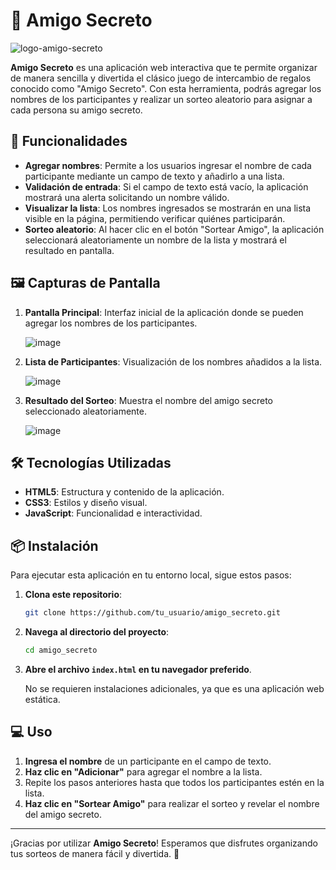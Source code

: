 # 🎁 Amigo Secreto

  ![logo-amigo-secreto](https://github.com/user-attachments/assets/73a5d349-3bef-45ee-8176-2b5cd818d935)

**Amigo Secreto** es una aplicación web interactiva que te permite organizar de manera sencilla y divertida el clásico juego de intercambio de regalos conocido como "Amigo Secreto". Con esta herramienta, podrás agregar los nombres de los participantes y realizar un sorteo aleatorio para asignar a cada persona su amigo secreto.

## 🚀 Funcionalidades

- **Agregar nombres**: Permite a los usuarios ingresar el nombre de cada participante mediante un campo de texto y añadirlo a una lista.
- **Validación de entrada**: Si el campo de texto está vacío, la aplicación mostrará una alerta solicitando un nombre válido.
- **Visualizar la lista**: Los nombres ingresados se mostrarán en una lista visible en la página, permitiendo verificar quiénes participarán.
- **Sorteo aleatorio**: Al hacer clic en el botón "Sortear Amigo", la aplicación seleccionará aleatoriamente un nombre de la lista y mostrará el resultado en pantalla.

## 🖼️ Capturas de Pantalla

1. **Pantalla Principal**: Interfaz inicial de la aplicación donde se pueden agregar los nombres de los participantes.

   ![image](https://github.com/user-attachments/assets/c3cc9014-ace4-4570-a50d-bdc8537390c7)

3. **Lista de Participantes**: Visualización de los nombres añadidos a la lista.
   
   ![image](https://github.com/user-attachments/assets/55003850-f48b-43ea-b9b9-212ac1c426c1)

4. **Resultado del Sorteo**: Muestra el nombre del amigo secreto seleccionado aleatoriamente.
   
   ![image](https://github.com/user-attachments/assets/eb626501-db93-4037-8375-174a4d4e71d4)


## 🛠️ Tecnologías Utilizadas

- **HTML5**: Estructura y contenido de la aplicación.
- **CSS3**: Estilos y diseño visual.
- **JavaScript**: Funcionalidad e interactividad.

## 📦 Instalación

Para ejecutar esta aplicación en tu entorno local, sigue estos pasos:

1. **Clona este repositorio**:

   ```bash
   git clone https://github.com/tu_usuario/amigo_secreto.git
   ```

2. **Navega al directorio del proyecto**:

   ```bash
   cd amigo_secreto
   ```

3. **Abre el archivo `index.html` en tu navegador preferido**.

   No se requieren instalaciones adicionales, ya que es una aplicación web estática.

## 💻 Uso

1. **Ingresa el nombre** de un participante en el campo de texto.
2. **Haz clic en "Adicionar"** para agregar el nombre a la lista.
3. Repite los pasos anteriores hasta que todos los participantes estén en la lista.
4. **Haz clic en "Sortear Amigo"** para realizar el sorteo y revelar el nombre del amigo secreto.


---

¡Gracias por utilizar **Amigo Secreto**! Esperamos que disfrutes organizando tus sorteos de manera fácil y divertida. 🎉
